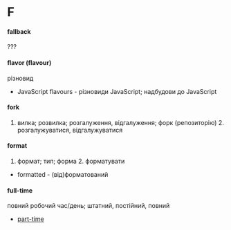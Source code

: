 # F

#### fallback
???

#### flavor (flavour)
різновид
  - JavaScript flavours - різновиди JavaScript; надбудови до JavaScript

#### fork
1. вилка; розвилка; розгалуження, відгалуження; форк (репозиторію) 2. розгалужуватися, відгалужуватися

#### format
1. формат; тип; форма 2. форматувати
  - formatted - (від)форматований
  
#### full-time
повний робочий час/день; штатний, постійний, повний 
  - [part-time](./P.md#part-time)
